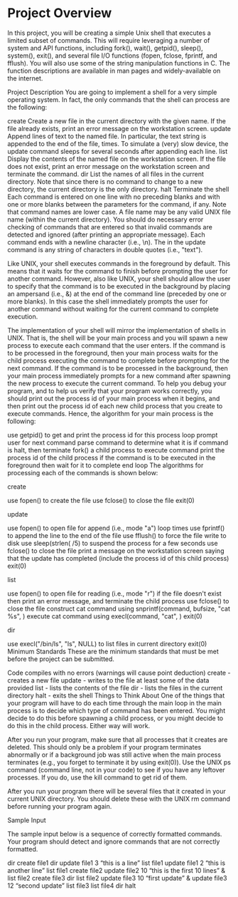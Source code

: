 # Project Overview

In this project, you will be creating a simple Unix shell that executes a limited subset of commands. This will require leveraging a number of system and API functions, including fork(), wait(), getpid(), sleep(), system(), exit(), and several file I/O functions (fopen, fclose, fprintf, and fflush). You will also use some of the string manipulation functions in C. The function descriptions are available in man pages and widely-available on the internet. 

Project Description
You are going to implement a shell for a very simple operating system. In fact, the only commands that the shell can process are the following:

create <name>	Create a new file in the current directory with the given name. If the file already exists, print an error message on the workstation screen.
update <name> <number> <text>	Append lines of text to the named file. In particular, the text string <text> is appended to the end of the file, <number> times. To simulate a (very) slow device, the update command sleeps for several seconds after appending each line.
list <name>	Display the contents of the named file on the workstation screen. If the file does not exist, print an error message on the workstation screen and terminate the command.
dir	List the names of all files in the current directory. Note that since there is no command to change to a new directory, the current directory is the only directory.
halt	Terminate the shell
Each command is entered on one line with no preceding blanks and with one or more blanks between the parameters for the command, if any. Note that command names are lower case. A file name may be any valid UNIX file name (within the current directory). You should do necessary error checking of commands that are entered so that invalid commands are detected and ignored (after printing an appropriate message). Each command ends with a newline character (i.e., \n). The <text> in the update command is any string of characters in double quotes (i.e., "text").

Like UNIX, your shell executes commands in the foreground by default. This means that it waits for the command to finish before prompting the user for another command. However, also like UNIX, your shell should allow the user to specify that the command is to be executed in the background by placing an ampersand (i.e., &) at the end of the command line (preceded by one or more blanks). In this case the shell immediately prompts the user for another command without waiting for the current command to complete execution.

The implementation of your shell will mirror the implementation of shells in UNIX. That is, the shell will be your main process and you will spawn a new process to execute each command that the user enters. If the command is to be processed in the foreground, then your main process waits for the child process executing the command to complete before prompting for the next command. If the command is to be processed in the background, then your main process immediately prompts for a new command after spawning the new process to execute the current command. To help you debug your program, and to help us verify that your program works correctly, you should print out the process id of your main process when it begins, and then print out the process id of each new child process that you create to execute commands. Hence, the algorithm for your main process is the following:

use getpid() to get and print the process id for this process loop
prompt user for next command
parse command to determine what it is if command is halt, then terminate
fork() a child process to execute command
print the process id of the child process
if the command is to be executed in the foreground then wait for it to complete
end loop
The algorithms for processing each of the commands is shown below:

create <name>

use fopen() to create the file
use fclose() to close the file exit(0)
 

update <name> <number> <text>

use fopen() to open file <name> for append (i.e., mode "a")
loop <number> times
use fprintf() to append the line <text> to the end of the file
use fflush() to force the file write to disk
use sleep(strlen( <text>/5) to suspend the process for a few seconds
use fclose() to close the file
print a message on the workstation screen saying that the update has completed (include the process id of this child process)
exit(0)
 

list <name>

use fopen() to open file <name> for reading (i.e., mode "r")
if the file doesn't exist
then print an error message, and terminate the child process
use fclose() to close the file
construct cat command using snprintf(command, bufsize, "cat %s", <name>)
execute cat command using execl(command, "cat", <name>)
exit(0)
 

dir

use execl("/bin/ls", "ls", NULL) to list files in current directory
exit(0)
Minimum Standards
These are the minimum standards that must be met before the project can be submitted. 

Code compiles with no errors (warnings will cause point deduction)
create - creates a new file
update - writes to the file at least some of the data provided
list - lists the contents of the file
dir - lists the files in the current directory
halt - exits the shell
Things to Think About
One of the things that your program will have to do each time through the main loop in the main process is to decide which type of command has been entered. You might decide to do this before spawning a child process, or you might decide to do this in the child process. Either way will work.

After you run your program, make sure that all processes that it creates are deleted. This should only be a problem if your program terminates abnormally or if a background job was still active when the main process terminates (e.g., you forget to terminate it by using exit(0)). Use the UNIX ps command (command line, not in your code) to see if you have any leftover processes. If you do, use the kill command to get rid of them.

After you run your program there will be several files that it created in your current UNIX directory. You should delete these with the UNIX rm command before running your program again.

Sample Input

The sample input below is a sequence of correctly formatted commands. Your program should detect and ignore commands that are not correctly formatted.

dir
create file1
dir
update file1 3 “this is a line”
list file1
update file1 2 “this is another line”
list file1
create file2
update file2 10 “this is the first 10 lines” &
list file2
create file3
dir
list file2
update file3 10 “first update” &
update file3 12 “second update”
list file3
list file4
dir
halt

